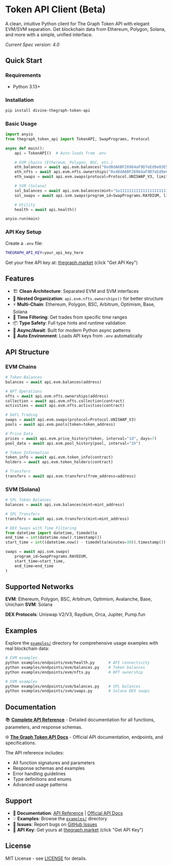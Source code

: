 # Token API Client (Beta)

A clean, intuitive Python client for The Graph Token API with elegant EVM/SVM separation. Get blockchain data from Ethereum, Polygon, Solana, and more with a simple, unified interface.

*Current Spec version: 4.0*

## Quick Start

### Requirements

- Python 3.13+

### Installation

```bash
pip install divine-thegraph-token-api
```

### Basic Usage

```python
import anyio
from thegraph_token_api import TokenAPI, SwapPrograms, Protocol

async def main():
    api = TokenAPI()  # Auto-loads from .env

    # EVM chains (Ethereum, Polygon, BSC, etc.)
    eth_balances = await api.evm.balances("0xd8dA6BF26964aF9D7eEd9e03E53415D37aA96045")
    eth_nfts = await api.evm.nfts.ownerships("0xd8dA6BF26964aF9D7eEd9e03E53415D37aA96045")
    eth_swaps = await api.evm.swaps(protocol=Protocol.UNISWAP_V3, limit=10)

    # SVM (Solana)
    sol_balances = await api.svm.balances(mint="So11111111111111111111111111111111111111112")
    sol_swaps = await api.svm.swaps(program_id=SwapPrograms.RAYDIUM, limit=10)

    # Utility
    health = await api.health()

anyio.run(main)
```

### API Key Setup

Create a `.env` file:
```bash
THEGRAPH_API_KEY=your_api_key_here
```

Get your free API key at: [thegraph.market](https://thegraph.market) (click "Get API Key")

## Features

- 🏗️ **Clean Architecture**: Separated EVM and SVM interfaces
- 🎨 **Nested Organization**: `api.evm.nfts.ownerships()` for better structure
- ⚡ **Multi-Chain**: Ethereum, Polygon, BSC, Arbitrum, Optimism, Base, Solana
- 🔧 **Time Filtering**: Get trades from specific time ranges
- 📦 **Type Safety**: Full type hints and runtime validation
- 🚀 **Async/Await**: Built for modern Python async patterns
- 🔄 **Auto Environment**: Loads API keys from `.env` automatically

## API Structure

### EVM Chains
```python
# Token Balances
balances = await api.evm.balances(address)

# NFT Operations
nfts = await api.evm.nfts.ownerships(address)
collection = await api.evm.nfts.collection(contract)
activities = await api.evm.nfts.activities(contract)

# DeFi Trading
swaps = await api.evm.swaps(protocol=Protocol.UNISWAP_V3)
pools = await api.evm.pools(token=token_address)

# Price Data
prices = await api.evm.price_history(token, interval="1d", days=7)
pool_data = await api.evm.pool_history(pool, interval="1h")

# Token Information
token_info = await api.evm.token_info(contract)
holders = await api.evm.token_holders(contract)

# Transfers
transfers = await api.evm.transfers(from_address=address)
```

### SVM (Solana)
```python
# SPL Token Balances
balances = await api.svm.balances(mint=mint_address)

# SPL Transfers
transfers = await api.svm.transfers(mint=mint_address)

# DEX Swaps with Time Filtering
from datetime import datetime, timedelta
end_time = int(datetime.now().timestamp())
start_time = int((datetime.now() - timedelta(minutes=30)).timestamp())

swaps = await api.svm.swaps(
    program_id=SwapPrograms.RAYDIUM,
    start_time=start_time,
    end_time=end_time
)
```

## Supported Networks

**EVM**: Ethereum, Polygon, BSC, Arbitrum, Optimism, Avalanche, Base, Unichain
**SVM**: Solana

**DEX Protocols**: Uniswap V2/V3, Raydium, Orca, Jupiter, Pump.fun

## Examples

Explore the [`examples/`](examples/) directory for comprehensive usage examples with real blockchain data:

```bash
# EVM examples
python examples/endpoints/evm/health.py      # API connectivity
python examples/endpoints/evm/balances.py    # Token balances
python examples/endpoints/evm/nfts.py        # NFT ownership

# SVM examples
python examples/endpoints/svm/balances.py    # SPL balances
python examples/endpoints/svm/swaps.py       # Solana DEX swaps
```

## Documentation

📚 **[Complete API Reference](API_REFERENCE.md)** - Detailed documentation for all functions, parameters, and response schemas.

🌐 **[The Graph Token API Docs](https://thegraph.com/docs/en/token-api/quick-start/)** - Official API documentation, endpoints, and specifications.

The API reference includes:
- All function signatures and parameters
- Response schemas and examples
- Error handling guidelines
- Type definitions and enums
- Advanced usage patterns

## Support

- 📖 **Documentation**: [API Reference](API_REFERENCE.md) | [Official API Docs](https://thegraph.com/docs/en/token-api/quick-start/)
- 💡 **Examples**: Browse the [`examples/`](examples/) directory
- 🐛 **Issues**: Report bugs on [GitHub Issues](https://github.com/your-repo/issues)
- 🔑 **API Key**: Get yours at [thegraph.market](https://thegraph.market) (click "Get API Key")

## License

MIT License - see [LICENSE](LICENSE) for details.
